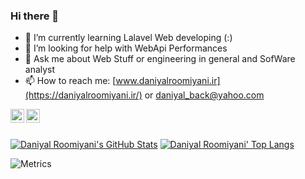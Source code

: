 ### Hi there 👋

- 🌱 I’m currently learning Lalavel Web developing (:)
- 🤔 I’m looking for help with WebApi Performances
- 💬 Ask me about Web Stuff or engineering in general and SofWare analyst 
- 📫 How to reach me: [www.daniyalroomiyani.ir](https://daniyalroomiyani.ir/) or [daniyal_back@yahoo.com](mailto:daniyal_back@yahoo.com)

<a href="https://www.linkedin.com/in/daniyal-roomiyani-54667b239">
  <img align="left" alt="Daniyal Roomiyani's Linkdein" width="22px" src="https://cdn.jsdelivr.net/npm/simple-icons@v3/icons/linkedin.svg" />
</a>

<a href="https://t.me/daniyal_roomiyani">
  <img align="left" alt="Sina Dalvand's Telegram" width="22px" src="https://cdn.jsdelivr.net/npm/simple-icons@v3/icons/telegram.svg" />
</a>

<br />
<br />


[![Daniyal Roomiyani's GitHub Stats](https://github-readme-stats.vercel.app/api?username=Daniyalroomiyani&show_icons=true&include_all_commits=true&theme=tokyonight&count_private=true&line_height=40)](https://github.com/Daniyalroomiyani/Daniyalroomiyani)
[![Daniyal Roomiyani' Top Langs](https://github-readme-stats.vercel.app/api/top-langs/?username=Daniyalroomiyani&langs_count=5&theme=tokyonight&exclude_repo=SocketCpp,Daniyalroomiyani.github.io,DeveloperSite)](https://github.com/Daniyalroomiyani/Daniyalroomiyani)

![Metrics](https://github.com/Daniyalroomiyani/Daniyalroomiyani/blob/main/github-metrics.svg)




<!--
**sinadalvand/sinadalvand** is a ✨ _special_ ✨ repository because its `README.md` (this file) appears on your GitHub profile.

Here are some ideas to get you started:

- 🔭 I’m currently working on ...
- 🌱 I’m currently learning ...
- 👯 I’m looking to collaborate on ...
- 🤔 I’m looking for help with ...
- 💬 Ask me about android , Maybe can help !
- 📫 How to reach me: ...
- 😄 Pronouns: ...
- ⚡ Fun fact: ...
-->


